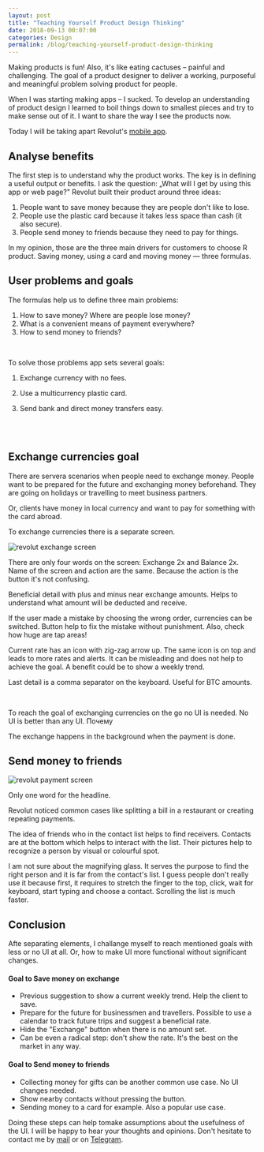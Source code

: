 ```yaml
---
layout: post
title: "Teaching Yourself Product Design Thinking"
date: 2018-09-13 00:07:00
categories: Design
permalink: /blog/teaching-yourself-product-design-thinking
---
```


Making products is fun! Also, it's like eating cactuses – painful and challenging. The goal of a product designer to deliver a working, purposeful and meaningful problem solving product for people. 

When I was starting making apps – I sucked. To develop an understanding of product design I learned to boil things down to smallest pieces and try to make sense out of it.  I want to share the way I see the products now. 

Today I will be taking apart Revolut's <a href="https://www.revolut.com/" target="_blank">mobile app</a>. 

## Analyse benefits 

The first step is to understand why the product works. The key is in defining a useful output or benefits. I ask the question: „What will I get by using this app or web page?" Revolut built their product around three ideas:

1. People want to save money because they are people don't like to lose. 
2. People use the plastic card because it takes less space than cash (it also secure).
3. People send money to friends because they need to pay for things.

In my opinion, those are the three main drivers for customers to choose R product. Saving money, using a card and moving money — three formulas.<br>

## User problems and goals

The formulas help us to define three main problems:

1. How to save money? Where are people lose money?
2. What is a convenient means of payment everywhere?
3. How to send money to friends?

<br>

To solve those problems app sets several goals:

1. Exchange currency with no fees.

2. Use a multicurrency plastic card.

3. Send bank and direct money transfers easy.

   <br>

   <br>

## Exchange currencies goal

There are servera scenarios when people need to exchange money. People want to be prepared for the future and exchanging money beforehand. They are going on holidays or travelling to meet business partners.

Or, clients have money in local currency and want to pay for something with the card abroad.

To exchange currencies there is a separate screen. 

<span class="p300">![revolut exchange screen](/blog_img/advices/rev_exchange.gif)</span>

There are only four words on the screen: Exchange 2x and Balance 2x. Name of the screen and action are the same. Because the action is the button it's not confusing. 

Beneficial detail with plus and minus near exchange amounts. Helps to understand what amount will be deducted and receive.

If the user made a mistake by choosing the wrong order, currencies can be switched. Button help to fix the mistake without punishment. Also, check how huge are tap areas!

Current rate has an icon with zig-zag arrow up. The same icon is on top and leads to more rates and alerts. It can be misleading and does not help to achieve the goal. A benefit could be to show a weekly trend.

Last detail is a comma separator on the keyboard. Useful for BTC amounts.

<br>

To reach the goal of exchanging currencies on the go no UI is needed. No UI is better than any UI. Почему



The exchange happens in the background when the payment is done.



## Send money to friends

<span class="p300">![revolut payment screen](/blog_img/advices/rev_payments.gif)</span>

Only one word for the headline.

Revolut noticed common cases like splitting a bill in a restaurant or creating repeating payments.

The idea of friends who in the contact list helps to find receivers. Contacts are at the bottom which helps to interact with the list. Their pictures help to recognize a person by visual or colourful spot.

I am not sure about the magnifying glass. It serves the purpose to find the right person and it is far from the contact's list. I guess people don't really use it because first, it requires to stretch the finger to the top, click, wait for keyboard, start typing and choose a contact. Scrolling the list is much faster.



## Conclusion

Afte separating elements, I challange myself to reach mentioned goals with less or no UI at all. Or, how to make UI more functional without significant changes.

#### Goal to Save money on exchange

- Previous suggestion to show a current weekly trend. Help the client to save.
- Prepare for the future for businessmen and travellers. Possible to use a calendar to track future trips and suggest a beneficial rate.
- Hide the "Exchange" button when there is no amount set.
- Can be even a radical step: don't show the rate. It's the best on the market in any way.

#### Goal to Send money to friends

- Collecting money for gifts can be another common use case. No UI changes needed.
- Show nearby contacts without pressing the button.
- Sending money to a card for example. Also a popular use case.



Doing these steps can help tomake assumptions about the usefulness of the UI. I will be happy to hear your thoughts and opinions. Don't hesitate to contact me by <a href="mailto:yuriysteam@icloud.com" target="_top">mail</a> or on <a href="https://t.me/yuriysteam">Telegram</a>.